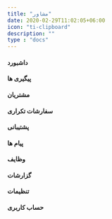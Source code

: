 ```yaml
---
title: "مشاور"
date: 2020-02-29T11:02:05+06:00
icon: "ti-clipboard"
description: ""
type : "docs"
---
```

#### داشبورد 
#### پیگیری ها 
#### مشتریان 
#### سفارشات تکراری 
#### پشتیبانی 
#### پیام ها 
#### وظایف 
#### گزارشات 
#### تنظیمات 
#### حساب کاربری 
#### 